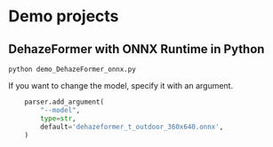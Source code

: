 # Demo projects

## DehazeFormer with ONNX Runtime in Python
```
python demo_DehazeFormer_onnx.py
```

If you want to change the model, specify it with an argument.
```python
    parser.add_argument(
        "--model",
        type=str,
        default='dehazeformer_t_outdoor_360x640.onnx',
    )
```
